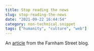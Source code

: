 ```yaml
---
title: Stop reading the news
slug: stop-reading-the-news
date: "2021-09-22 16:44:54"
category: non-technical.snippet
tags: ["humanity", "culture", "web"]
---
```


An [article](https://fs.blog/2013/12/stop-reading-news/) from the Farnham Street
blog.
